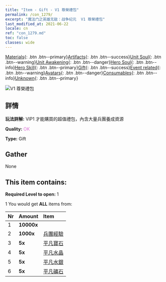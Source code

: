 ```yaml
---
title: "Item - Gift - V1 尊榮禮包"
permalink: /con_1279/
excerpt: "魔法门之英雄无敌：战争纪元  V1 尊榮禮包"
last_modified_at: 2021-06-22
locale: cn
ref: "con_1279.md"
toc: false
classes: wide
---
```

 [Materials](/ItemsCN/){: .btn .btn--primary}[Artifacts](/ItemsCN/Artifacts/){: .btn .btn--success}[Unit Soul](/ItemsCN/UnitSoul/){: .btn .btn--warning}[Unit Awakening](/ItemsCN/UnitAwakening/){: .btn .btn--danger}[Hero Soul](/ItemsCN/HeroSoul/){: .btn .btn--info}[Hero Skill](/ItemsCN/HeroSkill/){: .btn .btn--primary}[Gift](/ItemsCN/Gift/){: .btn .btn--success}[Event related](/ItemsCN/Events/){: .btn .btn--warning}[Avatars](/ItemsCN/Avatars/){: .btn .btn--danger}[Consumables](/ItemsCN/Consumables/){: .btn .btn--info}[Unknown](/ItemsCN/Unknown/){: .btn .btn--primary}

 ![V1 尊榮禮包](/images/t/i_905001.png)

## 詳情
 **玩法詳解:** VIP1 才能購買的超值禮包，內含大量兵團養成資源

 **Quality:** <span style="color: #DA70D6">OK</span>

 **Type:** Gift

## Gather

  None

## This item contains:

 **Required Level to open:** 1

 1 You would get **ALL** items  from:

  | Nr | Amount |     Item    |
  |:---|:-------|:------------|
  | 1 |  **10000x** | <i class="fas fa-coins"/> |  | 
  | 2 |  **1000x** | [兵團經驗](/cn/Items/con_902/) |  | 
  | 3 |  **5x** | [平凡寶石](/cn/Items/mat_10/) |  | 
  | 4 |  **5x** | [平凡水晶](/cn/Items/mat_11/) |  | 
  | 5 |  **5x** | [平凡水銀](/cn/Items/mat_8/) |  | 
  | 6 |  **5x** | [平凡礦石](/cn/Items/mat_6/) |  | 

